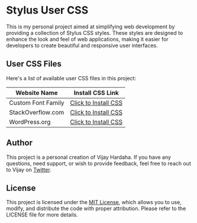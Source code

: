 # Stylus User CSS

This is my personal project aimed at simplifying web development by providing a collection of Stylus CSS styles. These styles are designed to enhance the look and feel of web applications, making it easier for developers to create beautiful and responsive user interfaces.

## User CSS Files

Here's a list of available user CSS files in this project:

| Website Name       | Install CSS Link                                                                                                          |
| ------------------ | ------------------------------------------------------------------------------------------------------------------------- |
| Custom Font Family | [Click to Install CSS](https://github.com/vijayhardaha/stylus-user-css/raw/master/dist/custom-font-family/index.user.css) |
| StackOverflow.com  | [Click to Install CSS](https://github.com/vijayhardaha/stylus-user-css/raw/master/dist/stackoverflow/index.user.css)      |
| WordPress.org      | [Click to Install CSS](https://github.com/vijayhardaha/stylus-user-css/raw/master/dist/wordpress/index.user.css)          |

## Author

This project is a personal creation of Vijay Hardaha. If you have any questions, need support, or wish to provide feedback, feel free to reach out to Vijay on [Twitter](https://twitter.com/vijayhardaha).

## License

This project is licensed under the [MIT License](LICENSE), which allows you to use, modify, and distribute the code with proper attribution. Please refer to the LICENSE file for more details.
